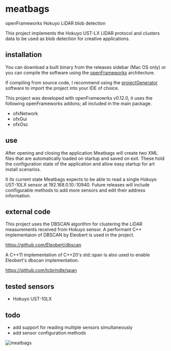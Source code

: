 # meatbags
openFrameworks Hokuyo LiDAR blob detection

This project implements the Hokuyo UST-LX LIDAR protocol and clusters data to be used as blob detection for creative applications.

## installation

You can download a built binary from the releases sidebar (Mac OS only) or you can compile the software using the [openFrameworks](https://openframeworks.cc/download/) architecture.

If compiling from source code, I recommend using the [projectGenerator](https://openframeworks.cc/learning/01_basics/create_a_new_project/) software to import the project into your IDE of choice.

This project was developed with openFrameowrks v0.12.0, it uses the following openFrameworks addons; all included in the main package.

- ofxNetwork
- ofxGui
- ofxOsc

## use

After opening and closing the application Meatbags will create two XML files that are automatically loaded on startup and saved on exit. These hold the configuration state of the application and allow easy startup for art install scenarios. 

It its current state Meatbags expects to be able to read a single Hokuyo UST-10LX sensor at 192.168.0.10::10940. Future releases will include conifigurable methods to add more sensors and edit their address information.

## external code

This project uses the DBSCAN algorithm for clustering the LiDAR measurements received from Hokuyo sensor. A performant C++ implementaion of DBSCAN by Eleobert is used in the project.

https://github.com/Eleobert/dbscan

A C++11 implementation of C++20's std::span is also used to enable Eleobert's dbscan implementation.

https://github.com/tcbrindle/span

## tested sensors

- Hokuyo UST-10LX

## todo

- add support for reading multiple sensors simultaneously
- add sensor configuration methods

![meatbags](https://github.com/user-attachments/assets/573bc162-8214-4989-9b6e-8b0510f38e72)
